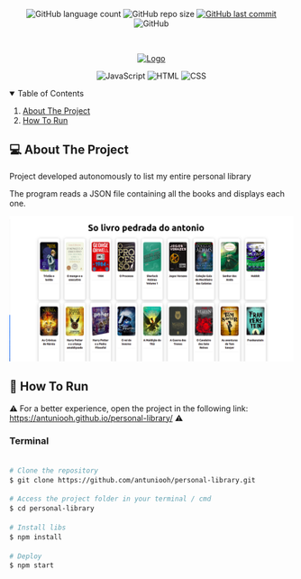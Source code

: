 <p align="center">
  <img alt="GitHub language count" src="https://img.shields.io/github/languages/count/antuniooh/personal-library">

  <img alt="GitHub repo size" src="https://img.shields.io/github/repo-size/antuniooh/personal-library">
  
  <a href="https://github.com/antuniooh/personal-library/commits/master">
    <img alt="GitHub last commit" src="https://img.shields.io/github/last-commit/antuniooh/personal-library">
  </a>
  
   <img alt="GitHub" src="https://img.shields.io/github/license/antuniooh/personal-library">
</p>

<!-- PROJECT LOGO -->
<br />
<p align="center">
  <a href="https://github.com/antuniooh/personal-library">
    <img src="https://aventurasnahistoria.uol.com.br/media/_versions/machado_de_assis_widelg.jpg" alt="Logo" width="550">
  </a>
</p>

<p align="center">
  <img alt="JavaScript" src="https://img.shields.io/badge/JavaScript-yellow?style=for-the-badge&logo=javascript&logoColor=white"/>
  <img alt="HTML" src="https://img.shields.io/badge/HTML-orange?style=for-the-badge&logo=html5&logoColor=white"/>
  <img alt="CSS" src="https://img.shields.io/badge/CSS-darkblue?style=for-the-badge&logo=css3&logoColor=white"/>
</p>


<!-- TABLE OF CONTENTS -->
<details open="open">
  <summary>Table of Contents</summary>
  <ol>
    <li>
      <a href="#-about-the-project">About The Project</a>
    </li>
    <li>
      <a href="#-how-to-run">How To Run</a>
    </li>
  </ol>
</details>


<!-- ABOUT THE PROJECT -->
## 💻 About The Project
Project developed autonomously to list my entire personal library

The program reads a JSON file containing all the books and displays each one.

![app](https://github.com/antuniooh/personal-library/blob/main/lib.png)


<!-- HOW TO RUN -->
## 🚀 How To Run

⚠️ For a better experience, open the project in the following link: https://antuniooh.github.io/personal-library/ ⚠️

### Terminal
```bash

# Clone the repository
$ git clone https://github.com/antuniooh/personal-library.git

# Access the project folder in your terminal / cmd
$ cd personal-library

# Install libs
$ npm install

# Deploy
$ npm start


```

